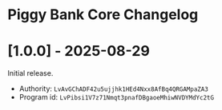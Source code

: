 
# Piggy Bank Core Changelog

# [1.0.0] - 2025-08-29

Initial release.

- Authority: `LvAvGChADF42u5ujjhk1HEd4Nxx8AfBq4QRGAMpaZA3`
- Program id: `LvPibsi1V7z71Nmqt3pnafDBgaoeMhiwNVDYMdYc2tG`
